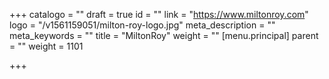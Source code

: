 +++
catalogo = ""
draft = true
id = ""
link = "https://www.miltonroy.com"
logo = "/v1561159051/milton-roy-logo.jpg"
meta_description = ""
meta_keywords = ""
title = "MiltonRoy"
weight = ""
[menu.principal]
parent = ""
weight = 1101

+++
